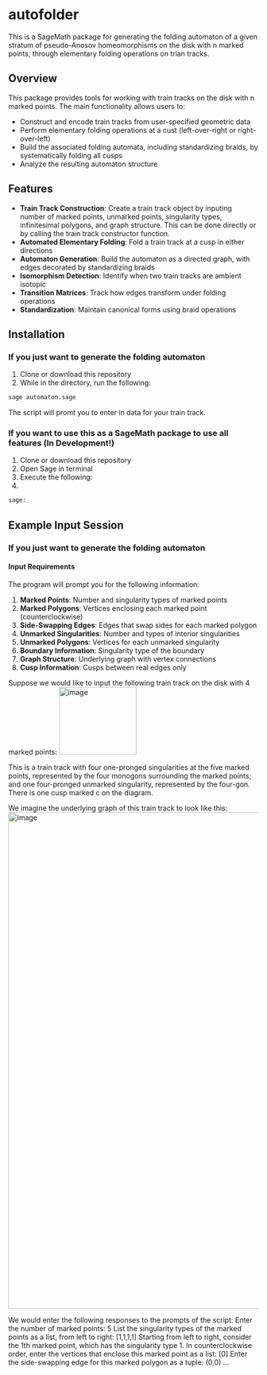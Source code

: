# autofolder
This is a SageMath package for generating the folding automaton of a given stratum of pseudo-Anosov homeomorphisms on the disk with n marked points, through elementary folding operations on trian tracks.


## Overview

This package provides tools for working with train tracks on the disk with n marked points. The main functionality allows users to:

- Construct and encode train tracks from user-specified geometric data
- Perform elementary folding operations at a cust (left-over-right or right-over-left)
- Build the associated folding automata, including standardizing braids, by systematically folding all cusps
- Analyze the resulting automaton structure


## Features

- **Train Track Construction**: Create a train track object by inputing number of marked points, unmarked points, singularity types, infinitesimal polygons, and graph structure. This can be done directly or by calling the train track constructor function.
- **Automated Elementary Folding**: Fold a train track at a cusp in either directions
- **Automaton Generation**: Build the automaton as a directed graph, with edges decorated by standardizing braids
- **Isomorphism Detection**: Identify when two train tracks are ambient isotopic
- **Transition Matrices**: Track how edges transform under folding operations
- **Standardization**: Maintain canonical forms using braid operations

## Installation


### If you just want to generate the folding automaton
1. Clone or download this repository
2. While in the directory, run the following:
   
```python
sage automaton.sage
```
The script will promt you to enter in data for your train track.

### If you want to use this as a SageMath package to use all features (In Development!)
1. Clone or download this repository
2. Open Sage in terminal
3. Execute the following:
4. 
```python
sage:  
```
## Example Input Session
### If you just want to generate the folding automaton
#### Input Requirements

The program will prompt you for the following information:

1. **Marked Points**: Number and singularity types of marked points
2. **Marked Polygons**: Vertices enclosing each marked point (counterclockwise)
3. **Side-Swapping Edges**: Edges that swap sides for each marked polygon
4. **Unmarked Singularities**: Number and types of interior singularities
5. **Unmarked Polygons**: Vertices for each unmarked singularity
6. **Boundary Information**: Singularity type of the boundary
7. **Graph Structure**: Underlying graph with vertex connections
8. **Cusp Information**: Cusps between real edges only

Suppose we would like to input the following train track on the disk with 4 marked points:
<img width="156" height="136" alt="image" src="https://github.com/user-attachments/assets/39bf43bf-430d-4ddd-9277-0b3e5a2b80c9" />


This is a train track with four one-pronged singularities at the five marked points, represented by the four monogons surrounding the marked points; and one four-pronged unmarked singularity, represented by the four-gon. There is one cusp marked c on the diagram.

We imagine the underlying graph of this train track to look like this:
<img width="1260" height="999" alt="image" src="https://github.com/user-attachments/assets/0680a095-ad3e-4a9c-bd13-a41846e2db48" />



We would enter the following responses to the prompts of the script:
Enter the number of marked points: 5
List the singularity types of the marked points as a list, from left to right: [1,1,1,1]
Starting from left to right, consider the 1th marked point, which has the singularity type 1. 
In counterclockwise order, enter the vertices that enclose this marked point as a list: [0]
Enter the side-swapping edge for this marked polygon as a tuple: (0,0)
...


